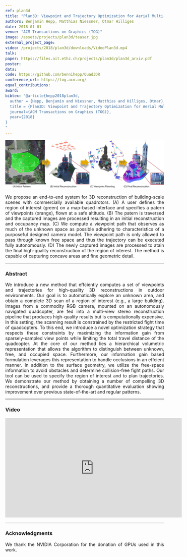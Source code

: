 ```yaml
---
ref: plan3d
title: "Plan3D: Viewpoint and Trajectory Optimization for Aerial Multi-View Stereo Reconstruction"
authors: Benjamin Hepp, Matthias Niessner, Otmar Hilliges
date: 2018-01-01
venue: "ACM Transactions on Graphics (TOG)"
image: /assets/projects/plan3d/teaser.jpg
external_project_page: 
video: /projects/2018/plan3d/downloads/VideoPlan3d.mp4
talk: 
paper: https://files.ait.ethz.ch/projects/plan3d/plan3d_arxiv.pdf
poster: 
data: 
code: https://github.com/bennihepp/Quad3DR
conference_url: https://tog.acm.org/
equal_contributions: 
award: 
bibtex: "@article{hepp2018plan3d,
  author = {Hepp, Benjamin and Niessner, Matthias and Hilliges, Otmar},
  title = {Plan3D: Viewpoint and Trajectory Optimization for Aerial Multi-View Stereo Reconstruction},
  journal={ACM Transactions on Graphics (TOG)},
  year={2018}
}
"
---
```


<img class="fullcol" src="/assets/projects/plan3d/teaser-paper.jpg" alt="Plan3D Teaser" />

<p align="justify">
    <span class="figurecap">
We propose an end-to-end system for 3D reconstruction of building-scale scenes with commercially available quadrotors. (A)
A user defines the region of interest (green) on a map-based interface and specifies a patern of viewpoints (orange), flown at a safe
altitude. (B) The patern is traversed and the captured images are processed resulting in an initial reconstruction and occupancy
map. (C) We compute a viewpoint path that observes as much of the unknown space as possible adhering to characteristics of a
purposeful designed camera model. The viewpoint path is only allowed to pass through known free space and thus the trajectory can
be executed fully autonomously. (D) The newly captured images are processed to atain the final high-quality reconstruction of the
region of interest. The method is capable of capturing concave areas and fine geometric detail.
    </span>
</p>
<hr />
        

<h3>Abstract</h3>
<p align="justify">
We introduce a new method that effciently computes a set of viewpoints and trajectories for high-quality 3D reconstructions
in outdoor environments. Our goal is to automatically explore an unknown area, and obtain a complete 3D scan of a region of
interest (e.g., a large building). Images from a commodity RGB camera, mounted on an autonomously navigated quadcopter, are
fed into a multi-view stereo reconstruction pipeline that produces high-quality results but is computationally expensive. In this
setting, the scanning result is constrained by the restricted fight time of quadcopters. To this end, we introduce a novel optimization
strategy that respects these constraints by maximizing the information gain from sparsely-sampled view points while limiting the total
travel distance of the quadcopter. At the core of our method lies a hierarchical volumetric representation that allows the algorithm
to distinguish between unknown, free, and occupied space. Furthermore, our information gain based formulation leverages this
representation to handle occlusions in an effcient manner. In addition to the surface geometry, we utilize the free-space information to
avoid obstacles and determine collision-free fight paths. Our tool can be used to specify the region of interest and to plan trajectories.
We demonstrate our method by obtaining a number of compelling 3D reconstructions, and provide a thorough quantitative evaluation
showing improvement over previous state-of-the-art and regular patterns.
</p>
<hr />
    


<h3>Video</h3>
<div class="video" align="center">
    <iframe width="560" height="315" src="https://www.youtube.com/embed/jdqTFL-WbX8" frameborder="0" allow="accelerometer; autoplay; encrypted-media; gyroscope; picture-in-picture" allowfullscreen></iframe>
</div>
<hr />



<h3>Acknowledgments</h3>
<p align="justify">
We thank the NVIDIA Corporation for the donation of GPUs used in this work.
</p>
